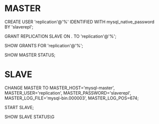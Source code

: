 # MASTER

CREATE USER 'replication'@'%' IDENTIFIED WITH mysql_native_password BY 'slaverepl';

GRANT REPLICATION SLAVE ON *.* TO 'replication'@'%';

SHOW GRANTS FOR 'replication'@'%';

SHOW MASTER STATUS;

# SLAVE

CHANGE MASTER TO MASTER_HOST='mysql-master',
MASTER_USER='replication',
MASTER_PASSWORD='slaverepl',
MASTER_LOG_FILE='mysql-bin.000003',
MASTER_LOG_POS=674;

START SLAVE;

SHOW SLAVE STATUS\G